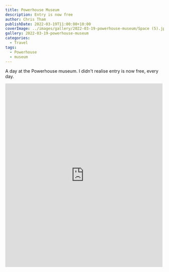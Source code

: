 ```yaml
---
title: Powerhouse Museum
description: Entry is now free
author: Chris Tham
publishDate: 2022-03-19T11:00:00+10:00
coverImage: ../images/gallery/2022-03-19-powerhouse-museum/Space (5).jpeg
gallery: 2022-03-19-powerhouse-museum
categories:
  - Travel
tags:
  - Powerhouse
  - museum
---
```


A day at the Powerhouse museum. I didn't realise entry is now free, every day.

<iframe src="https://www.facebook.com/plugins/post.php?href=https%3A%2F%2Fwww.facebook.com%2Fchris1.tham%2Fposts%2Fpfbid02LFF7ZzdckrSuKiJmoEGXTE8a8RyGot6E4YTZeo8qNzmxZGFw4CZLiKKBs8ScZ9NAl&show_text=true&width=500" width="500" height="582" style="border:none;overflow:hidden" scrolling="no" frameborder="0" allowfullscreen="true" allow="autoplay; clipboard-write; encrypted-media; picture-in-picture; web-share"></iframe>
